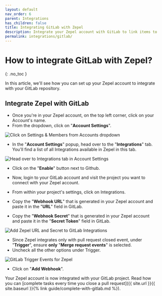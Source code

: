 ```yaml
---
layout: default
nav_order: 6
parent: Integrations
has_children: false
title: Integrating GitLab with Zepel
description: Integrate your Zepel account with GitLab to link items to pull requests.
permalink: integrations/gitlab/
---
```

# How to integrate GitLab with Zepel?

{: .no_toc }

In this article, we'll see how you can set up your Zepel account to integrate with your GitLab repository.

## Integrate Zepel with GitLab

* Once you're in your Zepel account, on the top left corner, click on your Account's name.
* From the dropdown, click on "**Account Settings**".

![Click on Settings & Members from Accounts dropdown](/guide/assets/uploads/account-settings.png "Account Settings")

* In the "**Account Settings**" popup, head over to the "**Integrations**" tab. You'll find a list of all Integrations available in Zepel in this tab.

![Head over to Integrations tab in Account Settings](/guide/assets/uploads/integrations-tab.png "Integrations tab in Account Settings")

* Click on the "**Enable**" button next to Github.
* Now, login to your GitLab account and visit the project you want to connect with your Zepel account.
* From within your project's settings, click on Integrations.

* Copy the "**Webhook URL**" that is generated in your Zepel account and paste it in the "**URL**" field in GitLab.
* Copy the "**Webhook Secret**" that is generated in your Zepel account and paste it in the "**Secret Token**" field in GitLab.

![Add Zepel URL and Secret to GitLab Integrations](/guide/assets/uploads/zepel-gitlab-integration-webhooks.png)

* Since Zepel integrates only with pull request closed event, under "**Trigger**", ensure **only** "**Merge request events**" is selected.
* Uncheck all the other options under Trigger.

![GitLab Trigger Events for Zepel](/guide/assets/uploads/zepel-gitlab-integration-webhook-events.png)

* Click on "**Add Webhook**".

Your Zepel account is now integrated with your GitLab project. Read how you can [complete tasks every time you close a pull request]({{ site.url }}{{ site.baseurl }}{% link guide/complete-with-gitlab.md %}).